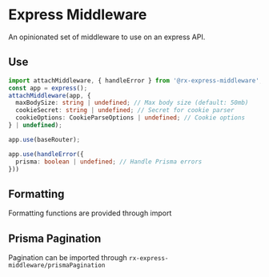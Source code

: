 # Express Middleware

An opinionated set of middleware to use on an express API.

## Use

```ts
import attachMiddleware, { handleError } from '@rx-express-middleware';
const app = express();
attachMiddleware(app, {
  maxBodySize: string | undefined; // Max body size (default: 50mb)
  cookieSecret: string | undefined; // Secret for cookie parser
  cookieOptions: CookieParseOptions | undefined; // Cookie options
} | undefined);

app.use(baseRouter);

app.use(handleError({
  prisma: boolean | undefined; // Handle Prisma errors
}))
```

## Formatting

Formatting functions are provided through import

## Prisma Pagination

Pagination can be imported through `rx-express-middleware/prismaPagination`
